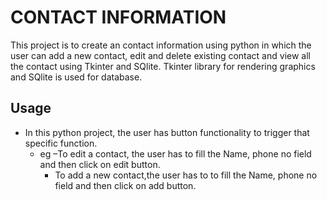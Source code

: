 # **CONTACT INFORMATION**


This project is to create an contact information using python in which the user can add a new contact, edit and delete existing contact and view all the contact using Tkinter and SQlite. Tkinter library for rendering graphics and SQlite is used for database.


## **Usage**

  - In this python project, the user has button functionality to trigger that specific function.
      - eg –To edit a contact, the user has to fill the Name, phone no field and then click on edit button.
         - To add a new contact,the user has to to fill the Name, phone no field and then click on add button.
